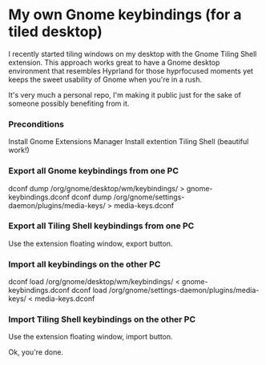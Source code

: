 # My own Gnome keybindings (for a tiled desktop)
I recently started tiling windows on my desktop with the Gnome
Tiling Shell extension. This approach works great to have a Gnome
desktop environment that resembles Hyprland for those hyprfocused
moments yet keeps the sweet usability of Gnome when you're in a rush.

It's very much a personal repo, I'm making it public just for the sake of
someone possibly benefiting from it.

### Preconditions
Install Gnome Extensions Manager
Install extention Tiling Shell (beautiful work!)

### Export all Gnome keybindings from one PC
dconf dump /org/gnome/desktop/wm/keybindings/ > gnome-keybindings.dconf
dconf dump /org/gnome/settings-daemon/plugins/media-keys/ > media-keys.dconf

### Export all Tiling Shell keybindings from one PC
Use the extension floating window, export button.

### Import all keybindings on the other PC
dconf load /org/gnome/desktop/wm/keybindings/ < gnome-keybindings.dconf
dconf load /org/gnome/settings-daemon/plugins/media-keys/ < media-keys.dconf

### Import Tiling Shell keybindings on the other PC
Use the extension floating window, import button.

Ok, you're done.
